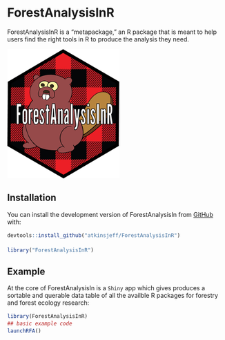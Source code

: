 
<!-- README.md is generated from README.Rmd. Please edit that file -->

# ForestAnalysisInR

<!-- badges: start -->
<!-- badges: end -->

ForestAnalysisInR is a “metapackage,” an R package that is meant to help
users find the right tools in R to produce the analysis they need.

![](inst/extdata/hex.png)

## Installation

You can install the development version of ForestAnalysisIn from
[GitHub](https://github.com/) with:

``` r
devtools::install_github("atkinsjeff/ForestAnalysisInR")

library("ForestAnalysisInR")
```

## Example

At the core of ForestAnalysisIn is a `Shiny` app which gives produces a
sortable and querable data table of all the availble R packages for
forestry and forest ecology research:

``` r
library(ForestAnalysisInR)
## basic example code
launchRFA()
```
